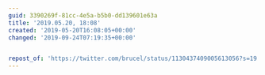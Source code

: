 ```yaml
---
guid: 3390269f-81cc-4e5a-b5b0-dd139601e63a
title: '2019.05.20, 18:08'
created: '2019-05-20T16:08:05+00:00'
changed: '2019-09-24T07:19:35+00:00'


repost_of: 'https://twitter.com/brucel/status/1130437409005613056?s=19'
---
```


